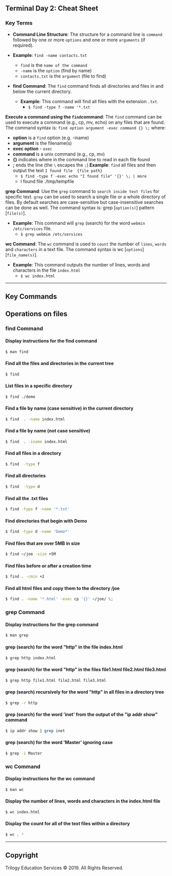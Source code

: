 ## Terminal Day 2: Cheat Sheet 

### Key Terms

- **Command Line Structure**: The structure for a command line is `command` followed by one or more `options` and one or more `arguments` (if required).
- **Example**: `find -name contacts.txt`
    * `find` is the `name of the command`
    * `-name` is the `option` (find by name)
    * `contacts.txt` is the `argument` (file to find)
     
- **find Command**: The `find` command finds all directories and files in and below the current  directory.  
    - **Example**: This command will find all files with the extension `.txt`.
        *  `$ find -type f -name '*.txt`

**Execute a command using the `find`command**: The `find` command can be used to execute a command (e.g., cp, mv, echo) on any files that are found. The command syntax is:
`find option argument -exec command {} \;` where:
- **option** is a `find` option (e.g. -iname)
- **argument** is the filename(s)
- **exec option** - `exec`
- **command** is a unix command (e.g., cp, mv)
- **{}** indicates where in the command line to read in each file found
- **\;** ends the line (the `\` escapes the `;`)
**Example**: `find` all files and then output the text `I found file  {file path}`
     *  `$ find -type f -exec echo "I found file" '{}' \; | more`
     * I found file ./tmp/tempfile 

**grep Command**: Use the `grep` command to `search inside text files` for specific text.  `grep` can be used to search a single file or a whole directory of files. By default searches are case-sensitive but case-insensitive searches can be done as well.
The command syntax is: grep [`option(s)`] pattern [`file(s)`]. 
 - **Example**: This command will `grep` (search) for the word `webmin` `/etc/services` file.
    * `$ grep webmim /etc/services`

**wc Command**: The `wc` command is used to `count` the number of `lines`, `words` and `characters` in a text file. The command syntax is wc [`options`] [`file_name(s)`]. 
 - **Example**: This command outputs the number of lines, words and characters in the file `index.html`
    * `$ wc index.html`

----
    
## Key Commands

## Operations on files

 
### find Command


#### Display instructions for the find command

```bash
$ man find
```

#### Find all the files and directories in the current tree  

```bash
$ find
```

#### List files in a specific directory

```bash
$ find ./demo
```

#### Find a file by name (case sensitive) in the current directory

```bash
$ find  . -name index.html
```

#### Find a file by name (not case sensitive)

```bash
$ find  . -iname index.html
```

#### Find all files in a directory

```bash
$ find  -type f
```

#### Find all directories

```bash
$ find  -type d 
```

#### Find all the .txt files

```bash
$ find -type f -name '*.txt'
```

#### Find directories that begin with Demo

```bash
$ find -type d -name 'Demo*'
```

#### Find files that are over 5MB in size

```bash
$ find ~/joe -size +5M
```


#### Find files before or after a creation time

```bash
$ find . -cmin +2
```

#### Find all html files and copy them to the directory /joe

```bash
$ find . -name '*.html' -exec cp '{}' ~/joe/ \;
```

### grep Command

#### Display instructions for the grep command

```bash
$ man grep
```

#### grep (search) for the word "http" in the file index.html

```bash
$ grep http index.html
```

#### grep (search) for the word "http" in the files file1.html file2.html file3.html

```bash
$ grep http file1.html file2.html file3.html
```

#### grep (search) recursively for the word "http" in all files in a directory tree

```bash
$ grep -r http 
```


#### grep (search) for the word 'inet' from the output of the "ip addr show" command

```bash
$ ip addr show | grep inet

```

#### grep (search) for the word 'Master' ignoring case

```bash
$ grep -i Master
```

### wc Command

#### Display instructions for the wc command

```bash
$ man wc
```

#### Display the number of lines, words and characters in the index.html file

```bash
$ wc index.html
```

#### Display the count for all of the text files within a directory

```bash
$ wc . *
```

-------

## Copyright

Trilogy Education Services © 2019. All Rights Reserved.
